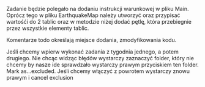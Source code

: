 Zadanie będzie polegało na dodaniu instrukcji warunkowej
w pliku Main.
Oprócz tego w pliku EarthquakeMap należy
utworzyć oraz przypisać wartośći do 2 tablic
oraz w metodzie niżej dodać pętlę, która przebiegnie przez
wszystkie elementy tablic.

Komentarze todo określają miejsce dodania, zmodyfikowania
kodu.

Jeśli chcemy wpierw wykonać zadania z tygodnia jednego, a potem drugiego.
Nie chcąc widząc błędów wystarczy zaznaczyć
folder, który nie chcemy by nasze ide sprawdzało
wystarczy prawym przyciskiem ten folder.
Mark as...excluded.
Jeśli chcemy włączyć z powrotem wystarczy znowu
prawym i cancel exclusion
